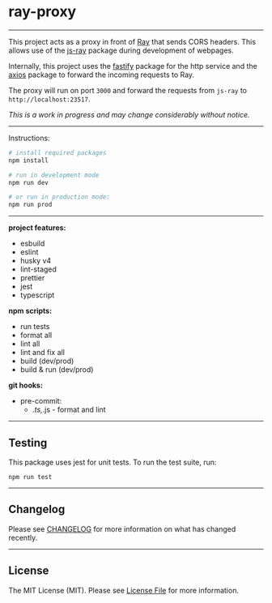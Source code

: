 # ray-proxy

---

This project acts as a proxy in front of [Ray](https://myray.app) that sends CORS headers.  This allows use of the [js-ray](https://github.com/m1guelpf/ray-js) package during development of webpages.

Internally, this project uses the [fastify](https://www.fastify.io/) package for the http service and the [axios](https://github.com/axios/axios) package to forward the incoming requests to Ray.

The proxy will run on port `3000` and forward the requests from `js-ray` to `http://localhost:23517`.

_This is a work in progress and may change considerably without notice._

---

Instructions:

```bash
# install required packages
npm install

# run in development mode
npm run dev

# or run in production mode:
npm run prod
```

---

**project features:**

- esbuild
- eslint
- husky v4
- lint-staged
- prettier
- jest
- typescript

**npm scripts:**

- run tests
- format all
- lint all
- lint and fix all
- build (dev/prod)
- build & run (dev/prod)

**git hooks:**

- pre-commit:
  - *.ts,*.js - format and lint

---

## Testing

This package uses jest for unit tests.  To run the test suite, run:

`npm run test`

---

## Changelog

Please see [CHANGELOG](CHANGELOG.md) for more information on what has changed recently.

---

## License

The MIT License (MIT). Please see [License File](LICENSE) for more information.
